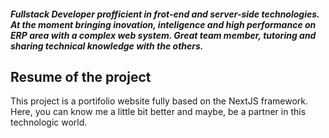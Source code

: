 #### <i> Fullstack Developer profficient in frot-end and server-side technologies. At the moment bringing inovation, inteligence and high performance on ERP area with a complex web system. Great team member, tutoring and sharing technical knowledge with the others. </i>


## Resume of the project
This project is a portifolio website fully based on the NextJS framework.
Here, you can know me a little bit better and maybe, be a partner in this technologic world.
